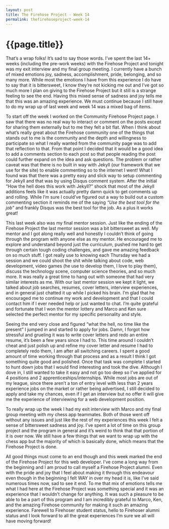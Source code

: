 ```yaml
---
layout: post
title: The Firehose Project - Week 14
permalink: thefirehoseproject-week-14
---
```


# {{page.title}}

That’s a wrap folks! It’s sad to say those words. I’ve spent the last 14+ weeks (including the pre-work weeks) with the Firehose Project and tonight was my exit interview and my final group meeting. I currently have a bunch of mixed emotions joy, sadness, accomplishment, pride, belonging, and so many more. While most the emotions I have from this experience I do have to say that it is bittersweet, I know they’re not kicking me out and I’ve got so much more I plan on giving to the Firehose Project but it still is a strange feeling to see the end. Having this mixed sense of sadness and joy tells me that this was an amazing experience. We must continue because I still have to do my wrap up of last week and week 14 was a mixed bag of items.

To start off the week I worked on the Community Firehose Project page. I saw that there was no real way to interact or comment on the posts except for sharing them externally but to me they felt a bit flat. When I think about what’s really great about the Firehose community one of the things that stands out to me is the community and the depth and willingness to participate so what I really wanted from the community page was to add that reflection to that. From that point I decided that it would be a good idea to add a comments section to each post so that people reading the post could further expand on the idea and ask questions. The problem or rather caveat was that there is no built in way with Jekyll (our framework that we use for the site) to enable commenting so to the internet I went! What I found was that there was a pretty easy and slick way to setup commenting for Jekyll and that was by using Disqus comment system. After the initial “How the hell does this work with Jekyll?” shock that most of the Jekyll additions feels like it was actually pretty damn quick to get comments up and rolling. While I’m sure I could’ve figured out a way to build out a custom commenting section it reminds me of the saying *“Use the best tool for the job”* and frankly Disqus was the best tool for the job. As a plus it works great!

This last week also was my final mentor session. Just like the ending of the Firehose Project the last mentor session was a bit bittersweet as well. My mentor and I got along really well and honestly I couldn’t think of going through the program with anyone else as my mentor. He encouraged me to explore and understand beyond just the curriculum, pushed me hard to get through certain tough coding challenges, and gave me amazing feedback on so much stuff. I got really use to knowing each Thursday we had a session and we could shoot the shit while talking about code, web development, video games (he use to develop them, I love to play them), discuss the technology scene, computer science theories, and so much more. It was really a great time to hang out with someone that had very similar interests as me. With our last mentor session we kept it light, we talked about job searches, resumes, cover letters, interview experiences, and in general just chatted it up while I picked his brain. I’m glad that he encouraged me to continue my work and development and that I could contact him if I ever needed help or just wanted to chat. I’m quite grateful and fortunate that I won the mentor lottery and Marco and Ken sure selected the perfect mentor for my specific personality and style.

Seeing the end very close and figured “what the hell, no time like the present” I jumped in and started to apply for jobs. Damn, I forgot how stressful and grueling it was to write cover letters and redo an entire resume, it’s been a few years since I had to. This time around I couldn’t cheat and just polish up and refine my cover letter and resume I had to completely redo them, I am after all switching careers. I spent a good amount of time working through that process and as a result I think I got something quite good and polished. Once that task was complete I started to hunt down jobs that I would find interesting and took the dive. Although I dove in, I still wanted to take it easy and not go too deep so I’ve applied for 4 positions and 2 apprenticeships/internships. While most jobs are out of my league, since there aren’t a ton of entry level with less than 2 years experience jobs on the market or rather being advertised, I still decided to apply and take my chances, even if I get an interview but no offer it will give me the experience of interviewing for a web development position.

To really wrap up the week I had my exit interview with Marco and my final group meeting with my chess app teammates. Both of those went off without any issues and just like the rest of my experiences this week I felt a sense of bittersweet sadness and joy. I’ve spent a lot of time on this group project and the program in general and it’s weird to think that that portion of it is over now. We still have a few things that we want to wrap up with the chess app but the majority of which is basically done, which means that the Firehose Project is done.

All good things must come to an end though and this week marked the end of the Firehose Project for this web developer. I’ve come a long way from the beginning and I am proud to call myself a Firehose Project alumni. Even with the pride and joy that I feel about making it through this endeavour even though in the beginning I felt WAY in over my head it is, like I’ve said numerous times now, sad to see it end. To me that mix of emotions tells me what I had here at the Firehose Project was something special and it was an experience that I wouldn’t change for anything. It was such a pleasure to be able to be a part of this program and I am incredibly grateful to Marco, Ken, and the amazing Firehose community for making it such an amazing experience. Farewell to Firehoser student status, hello to Firehoser alumni status and I look forward to all the great experiences I’m sure we all will have moving forward!
